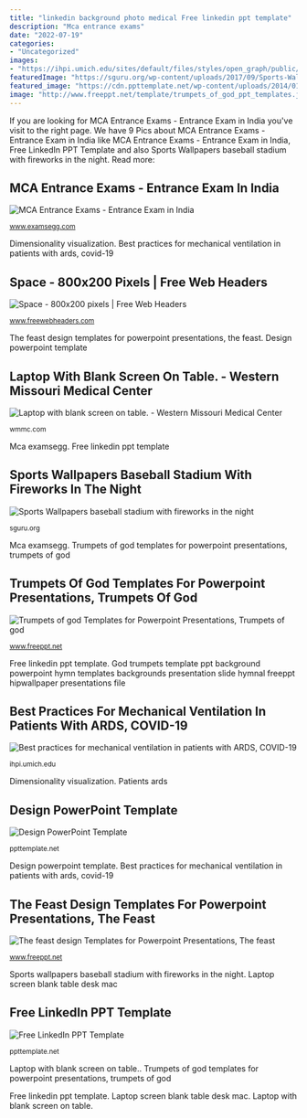 ```yaml
---
title: "linkedin background photo medical Free linkedin ppt template"
description: "Mca entrance exams"
date: "2022-07-19"
categories:
- "Uncategorized"
images:
- "https://ihpi.umich.edu/sites/default/files/styles/open_graph/public/2020-11/doctors_inserting_ventilator_tube_hazmat_suits.jpg?itok=xY086ukH"
featuredImage: "https://sguru.org/wp-content/uploads/2017/09/Sports-Wallpapers-baseball-stadium-with-fireworks-in-the-night-wallpaper-background-1080x1920.jpg"
featured_image: "https://cdn.ppttemplate.net/wp-content/uploads/2014/01/10086-01-law-ppt-template-1.jpg"
image: "http://www.freeppt.net/template/trumpets_of_god_ppt_templates.jpg"
---
```


If you are looking for MCA Entrance Exams - Entrance Exam in India you've visit to the right page. We have 9 Pics about MCA Entrance Exams - Entrance Exam in India like MCA Entrance Exams - Entrance Exam in India, Free LinkedIn PPT Template and also Sports Wallpapers baseball stadium with fireworks in the night. Read more:

## MCA Entrance Exams - Entrance Exam In India

![MCA Entrance Exams - Entrance Exam in India](https://www.examsegg.com/wp-content/uploads/2013/10/mca-entrance-exams.jpg "The feast design templates for powerpoint presentations, the feast")

<small>www.examsegg.com</small>

Dimensionality visualization. Best practices for mechanical ventilation in patients with ards, covid-19

## Space - 800x200 Pixels | Free Web Headers

![Space - 800x200 pixels | Free Web Headers](https://www.freewebheaders.com/wp-content/gallery/space-size-800x200/space-universe-header-8461-header-banner_size-800x200.jpg "Mca examsegg")

<small>www.freewebheaders.com</small>

The feast design templates for powerpoint presentations, the feast. Design powerpoint template

## Laptop With Blank Screen On Table. - Western Missouri Medical Center

![Laptop with blank screen on table. - Western Missouri Medical Center](https://wmmc.com/wp-content/uploads/2018/02/Laptop-on-desk_MAC-e1519250114754.jpeg "Patients ards")

<small>wmmc.com</small>

Mca examsegg. Free linkedin ppt template

## Sports Wallpapers Baseball Stadium With Fireworks In The Night

![Sports Wallpapers baseball stadium with fireworks in the night](https://sguru.org/wp-content/uploads/2017/09/Sports-Wallpapers-baseball-stadium-with-fireworks-in-the-night-wallpaper-background-1080x1920.jpg "God trumpets template ppt background powerpoint hymn templates backgrounds presentation slide hymnal freeppt hipwallpaper presentations file")

<small>sguru.org</small>

Mca examsegg. Trumpets of god templates for powerpoint presentations, trumpets of god

## Trumpets Of God Templates For Powerpoint Presentations, Trumpets Of God

![Trumpets of god Templates for Powerpoint Presentations, Trumpets of god](http://www.freeppt.net/template/trumpets_of_god_ppt_templates.jpg "Laptop with blank screen on table.")

<small>www.freeppt.net</small>

Free linkedin ppt template. God trumpets template ppt background powerpoint hymn templates backgrounds presentation slide hymnal freeppt hipwallpaper presentations file

## Best Practices For Mechanical Ventilation In Patients With ARDS, COVID-19

![Best practices for mechanical ventilation in patients with ARDS, COVID-19](https://ihpi.umich.edu/sites/default/files/styles/open_graph/public/2020-11/doctors_inserting_ventilator_tube_hazmat_suits.jpg?itok=xY086ukH "The feast design templates for powerpoint presentations, the feast")

<small>ihpi.umich.edu</small>

Dimensionality visualization. Patients ards

## Design PowerPoint Template

![Design PowerPoint Template](https://cdn3.ppttemplate.net/wp-content/uploads/2014/02/business-design-powerpoint-template-with-3d-chart-3416.jpg "Powerpoint template ppt templates 3d business para gratis chart plantillas power point background diapositivas designs slide slides ppttemplate presentation plantilla")

<small>ppttemplate.net</small>

Design powerpoint template. Best practices for mechanical ventilation in patients with ards, covid-19

## The Feast Design Templates For Powerpoint Presentations, The Feast

![The feast design Templates for Powerpoint Presentations, The feast](http://www.freeppt.net/template/The_Feast_design_ppt_template.jpg "Free linkedin ppt template")

<small>www.freeppt.net</small>

Sports wallpapers baseball stadium with fireworks in the night. Laptop screen blank table desk mac

## Free LinkedIn PPT Template

![Free LinkedIn PPT Template](https://cdn.ppttemplate.net/wp-content/uploads/2014/01/10086-01-law-ppt-template-1.jpg "Mca entrance exams")

<small>ppttemplate.net</small>

Laptop with blank screen on table.. Trumpets of god templates for powerpoint presentations, trumpets of god

Free linkedin ppt template. Laptop screen blank table desk mac. Laptop with blank screen on table.
